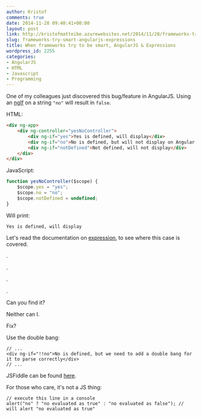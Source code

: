 ```yaml
---
author: Kristof
comments: true
date: 2014-11-28 09:40:41+00:00
layout: post
link: http://kristofmatteibe.azurewebsites.net/2014/11/28/frameworks-try-smart-angularjs-expressions/
slug: frameworks-try-smart-angularjs-expressions
title: When frameworks try to be smart, AngularJS & Expressions
wordpress_id: 2255
categories:
- AngularJS
- HTML
- Javascript
- Programming
---
```


One of my colleagues just discovered this bug/feature in AngularJS. Using an [ngIf](https://docs.angularjs.org/api/ng/directive/ngIf) on a string `"no"` will result in `false`.

HTML:

```html
<div ng-app>
    <div ng-controller="yesNoController">
        <div ng-if="yes">Yes is defined, will display</div>
        <div ng-if="no">No is defined, but will not display on Angular 1.2.1</div>
        <div ng-if="notDefined">Not defined, will not display</div>
    </div>
</div>
```


JavaScript:

```javascript
function yesNoController($scope) {
    $scope.yes = "yes";
    $scope.no = "no";
    $scope.notDefined = undefined;
}
```

Will print:

    
```
Yes is defined, will display
```
    


Let's read the documentation on [expression](https://docs.angularjs.org/guide/expression), to see where this case is covered.

.

.

.

.

Can you find it?

Neither can I.

Fix?

Use the double bang:

```
// ...
<div ng-if="!!no">No is defined, but we need to add a double bang for it to parse correctly</div>
// ...
```

JSFiddle can be found [here](http://jsfiddle.net/t56onm8o/5/).

For those who care, it's not a JS thing:

``` 
// execute this line in a console
alert("no" ? "no evaluated as true" : "no evaluated as false"); // will alert "no evaluated as true"
```